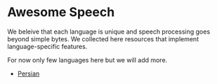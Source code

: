 # Awesome Speech

We beleive that each language is unique and speech processing goes beyond simple bytes. We collected
here resources that implement language-specific features.

For now only few languages here but we will add more.

  * [Persian](persian.md)
